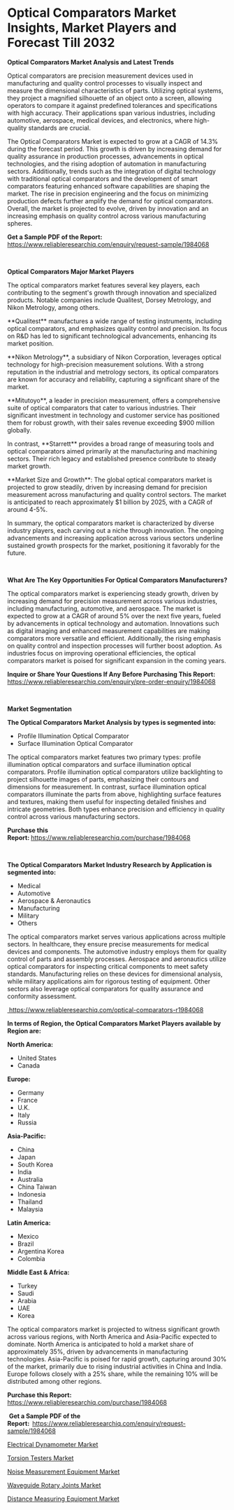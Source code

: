 <p><h1>Optical Comparators Market Insights, Market Players and Forecast Till 2032</h1></p><p><strong>Optical Comparators Market Analysis and Latest Trends</strong></p>
<p><p>Optical comparators are precision measurement devices used in manufacturing and quality control processes to visually inspect and measure the dimensional characteristics of parts. Utilizing optical systems, they project a magnified silhouette of an object onto a screen, allowing operators to compare it against predefined tolerances and specifications with high accuracy. Their applications span various industries, including automotive, aerospace, medical devices, and electronics, where high-quality standards are crucial.</p><p>The Optical Comparators Market is expected to grow at a CAGR of 14.3% during the forecast period. This growth is driven by increasing demand for quality assurance in production processes, advancements in optical technologies, and the rising adoption of automation in manufacturing sectors. Additionally, trends such as the integration of digital technology with traditional optical comparators and the development of smart comparators featuring enhanced software capabilities are shaping the market. The rise in precision engineering and the focus on minimizing production defects further amplify the demand for optical comparators. Overall, the market is projected to evolve, driven by innovation and an increasing emphasis on quality control across various manufacturing spheres.</p></p>
<p><strong>Get a Sample PDF of the Report:&nbsp;</strong> <a href="https://www.reliableresearchiq.com/enquiry/request-sample/1984068?utm_campaign=103&utm_medium=2&utm_source=Github&utm_content=ia&utm_term=17022025&utm_id=optical-comparators">https://www.reliableresearchiq.com/enquiry/request-sample/1984068</a></p>
<p>&nbsp;</p>
<p><strong>Optical Comparators Major Market Players</strong></p>
<p><p>The optical comparators market features several key players, each contributing to the segment's growth through innovation and specialized products. Notable companies include Qualitest, Dorsey Metrology, and Nikon Metrology, among others.</p><p>**Qualitest** manufactures a wide range of testing instruments, including optical comparators, and emphasizes quality control and precision. Its focus on R&D has led to significant technological advancements, enhancing its market position. </p><p>**Nikon Metrology**, a subsidiary of Nikon Corporation, leverages optical technology for high-precision measurement solutions. With a strong reputation in the industrial and metrology sectors, its optical comparators are known for accuracy and reliability, capturing a significant share of the market.</p><p>**Mitutoyo**, a leader in precision measurement, offers a comprehensive suite of optical comparators that cater to various industries. Their significant investment in technology and customer service has positioned them for robust growth, with their sales revenue exceeding $900 million globally.</p><p>In contrast, **Starrett** provides a broad range of measuring tools and optical comparators aimed primarily at the manufacturing and machining sectors. Their rich legacy and established presence contribute to steady market growth.</p><p>**Market Size and Growth**: The global optical comparators market is projected to grow steadily, driven by increasing demand for precision measurement across manufacturing and quality control sectors. The market is anticipated to reach approximately $1 billion by 2025, with a CAGR of around 4-5%. </p><p>In summary, the optical comparators market is characterized by diverse industry players, each carving out a niche through innovation. The ongoing advancements and increasing application across various sectors underline sustained growth prospects for the market, positioning it favorably for the future.</p></p>
<p>&nbsp;</p>
<p><strong>What Are The Key Opportunities For Optical Comparators Manufacturers?</strong></p>
<p><p>The optical comparators market is experiencing steady growth, driven by increasing demand for precision measurement across various industries, including manufacturing, automotive, and aerospace. The market is expected to grow at a CAGR of around 5% over the next five years, fueled by advancements in optical technology and automation. Innovations such as digital imaging and enhanced measurement capabilities are making comparators more versatile and efficient. Additionally, the rising emphasis on quality control and inspection processes will further boost adoption. As industries focus on improving operational efficiencies, the optical comparators market is poised for significant expansion in the coming years.</p></p>
<p><strong>Inquire or Share Your Questions If Any Before Purchasing This Report:</strong> <a href="https://www.reliableresearchiq.com/enquiry/pre-order-enquiry/1984068?utm_campaign=103&utm_medium=2&utm_source=Github&utm_content=ia&utm_term=17022025&utm_id=optical-comparators">https://www.reliableresearchiq.com/enquiry/pre-order-enquiry/1984068</a></p>
<p>&nbsp;</p>
<p><strong>Market Segmentation</strong></p>
<p><strong>The Optical Comparators Market Analysis by types is segmented into:</strong></p>
<p><ul><li>Profile Illumination Optical Comparator</li><li>Surface Illumination Optical Comparator</li></ul></p>
<p><p>The optical comparators market features two primary types: profile illumination optical comparators and surface illumination optical comparators. Profile illumination optical comparators utilize backlighting to project silhouette images of parts, emphasizing their contours and dimensions for measurement. In contrast, surface illumination optical comparators illuminate the parts from above, highlighting surface features and textures, making them useful for inspecting detailed finishes and intricate geometries. Both types enhance precision and efficiency in quality control across various manufacturing sectors.</p></p>
<p><strong>Purchase this Report:&nbsp;</strong><a href="https://www.reliableresearchiq.com/purchase/1984068?utm_campaign=103&utm_medium=2&utm_source=Github&utm_content=ia&utm_term=17022025&utm_id=optical-comparators">https://www.reliableresearchiq.com/purchase/1984068</a></p>
<p>&nbsp;</p>
<p><strong>The Optical Comparators Market Industry Research by Application is segmented into:</strong></p>
<p><ul><li>Medical</li><li>Automotive</li><li>Aerospace & Aeronautics</li><li>Manufacturing</li><li>Military</li><li>Others</li></ul></p>
<p><p>The optical comparators market serves various applications across multiple sectors. In healthcare, they ensure precise measurements for medical devices and components. The automotive industry employs them for quality control of parts and assembly processes. Aerospace and aeronautics utilize optical comparators for inspecting critical components to meet safety standards. Manufacturing relies on these devices for dimensional analysis, while military applications aim for rigorous testing of equipment. Other sectors also leverage optical comparators for quality assurance and conformity assessment.</p></p>
<p><a href="https://www.reliableresearchiq.com/optical-comparators-r1984068?utm_campaign=103&utm_medium=2&utm_source=Github&utm_content=ia&utm_term=17022025&utm_id=optical-comparators">&nbsp;https://www.reliableresearchiq.com/optical-comparators-r1984068</a></p>
<p><strong>In terms of Region, the Optical Comparators Market Players available by Region are:</strong></p>
<p>
    <p> <strong> North America: </strong>
        <ul>
            <li>United States</li>
            <li>Canada</li>
        </ul>
        </p> 
    <p> <strong> Europe: </strong>
        <ul>
            <li>Germany</li>
            <li>France</li>
            <li>U.K.</li>
            <li>Italy</li>
            <li>Russia</li>
        </ul>
        </p> 
    <p> <strong> Asia-Pacific: </strong>
        <ul>
            <li>China</li>
            <li>Japan</li>
            <li>South Korea</li>
            <li>India</li>
            <li>Australia</li>
            <li>China Taiwan</li>
            <li>Indonesia</li>
            <li>Thailand</li>
            <li>Malaysia</li>
        </ul>
        </p> 
    <p> <strong> Latin America: </strong>
        <ul>
            <li>Mexico</li>
            <li>Brazil</li>
            <li>Argentina Korea</li>
            <li>Colombia</li>
        </ul>
        </p> 
    <p> <strong> Middle East & Africa: </strong>
        <ul>
            <li>Turkey</li>
            <li>Saudi</li>
            <li>Arabia</li>
            <li>UAE</li>
            <li>Korea</li>
        </ul>
    </p>
    </p>
<p><p>The optical comparators market is projected to witness significant growth across various regions, with North America and Asia-Pacific expected to dominate. North America is anticipated to hold a market share of approximately 35%, driven by advancements in manufacturing technologies. Asia-Pacific is poised for rapid growth, capturing around 30% of the market, primarily due to rising industrial activities in China and India. Europe follows closely with a 25% share, while the remaining 10% will be distributed among other regions.</p></p>
<p><strong>Purchase this Report: </strong><a href="https://www.reliableresearchiq.com/purchase/1984068?utm_campaign=103&utm_medium=2&utm_source=Github&utm_content=ia&utm_term=17022025&utm_id=optical-comparators">https://www.reliableresearchiq.com/purchase/1984068</a></p>
<p>&nbsp;<strong>Get a Sample PDF of the Report:&nbsp;&nbsp;</strong><a href="https://www.reliableresearchiq.com/enquiry/request-sample/1984068?utm_campaign=103&utm_medium=2&utm_source=Github&utm_content=ia&utm_term=17022025&utm_id=optical-comparators">https://www.reliableresearchiq.com/enquiry/request-sample/1984068</a></p>
<p><strong></strong></p>
<p><p><a href="https://github.com/cachuhashieb/Market-Research-Report-List-1/blob/main/electrical-dynamometer-market.md?utm_campaign=103&utm_medium=2&utm_source=Github&utm_content=ia&utm_term=17022025&utm_id=optical-comparators">Electrical Dynamometer Market</a></p><p><a href="https://github.com/bedelibekwe58/Market-Research-Report-List-1/blob/main/torsion-testers-market.md?utm_campaign=103&utm_medium=2&utm_source=Github&utm_content=ia&utm_term=17022025&utm_id=optical-comparators">Torsion Testers Market</a></p><p><a href="https://github.com/kmettjanksj7/Market-Research-Report-List-1/blob/main/noise-measurement-equipment-market.md?utm_campaign=103&utm_medium=2&utm_source=Github&utm_content=ia&utm_term=17022025&utm_id=optical-comparators">Noise Measurement Equipment Market</a></p><p><a href="https://github.com/ypumgtoivo/Market-Research-Report-List-1/blob/main/waveguide-rotary-joints-market.md?utm_campaign=103&utm_medium=2&utm_source=Github&utm_content=ia&utm_term=17022025&utm_id=optical-comparators">Waveguide Rotary Joints Market</a></p><p><a href="https://github.com/huelarnzeba29/Market-Research-Report-List-1/blob/main/distance-measuring-equipment-market.md?utm_campaign=103&utm_medium=2&utm_source=Github&utm_content=ia&utm_term=17022025&utm_id=optical-comparators">Distance Measuring Equipment Market</a></p></p>